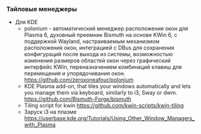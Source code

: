 
### Тайловые менеджеры
- Для KDE
  - polonium - автоматический менеджер расположения окон для Plasma 6, духовный преемник Bismuth на основе KWin 6, с поддержкой Wayland, настраиваемым механизмом расположения окон, интеграцией с DBus для сохранения конфигураций после выхода из системы, возможностью изменения размеров областей окон через графический интерфейс KWin, переназначением комбинаций клавиш для перемещения и упорядочивания окон. https://github.com/zeroxoneafour/polonium
  - KDE Plasma add-on, that tiles your windows automatically and lets you manage them via keyboard, similarly to i3, Sway or dwm. https://github.com/Bismuth-Forge/bismuth
  - Tiling script for kwin https://github.com/kwin-scripts/kwin-tiling
  - Заруск i3 на плазме https://userbase.kde.org/Tutorials/Using_Other_Window_Managers_with_Plasma
  
